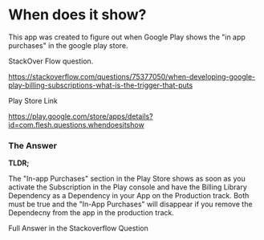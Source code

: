 # When does it show?

This app was created to figure out when Google Play shows the "in app purchases" in the google play store.

StackOver Flow question.

https://stackoverflow.com/questions/75377050/when-developing-google-play-billing-subscriptions-what-is-the-trigger-that-puts

Play Store Link

https://play.google.com/store/apps/details?id=com.flesh.questions.whendoesitshow

### The Answer
**TLDR;**

The "In-app Purchases" section in the Play Store shows as soon as you activate the Subscription in the Play console and have the Billing Library Dependency as a Dependency in your App on the Production track. Both must be true and the "In-App Purchases" will disappear if you remove the Dependecny from the app in the production track.

Full Answer in the Stackoverflow Question
